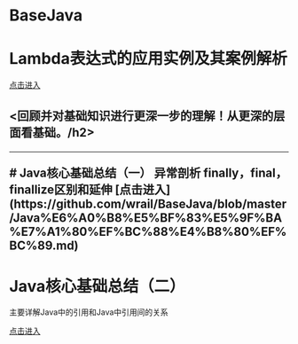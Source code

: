 # BaseJava

# Lambda表达式的应用实例及其案例解析
[点击进入](https://github.com/wrail/BaseJava/tree/master/lambda)

<h2><回顾并对基础知识进行更深一步的理解！从更深的层面看基础。/h2>
<hr>
# Java核心基础总结（一） 
异常剖析
finally，final，finallize区别和延伸
[点击进入](https://github.com/wrail/BaseJava/blob/master/Java%E6%A0%B8%E5%BF%83%E5%9F%BA%E7%A1%80%EF%BC%88%E4%B8%80%EF%BC%89.md)

# Java核心基础总结（二）

主要详解Java中的引用和Java中引用间的关系

[点击进入](https://github.com/wrail/BaseJava/blob/master/Java%E6%A0%B8%E5%BF%83%E5%9F%BA%E7%A1%80%EF%BC%88%E4%BA%8C%EF%BC%89.md)
